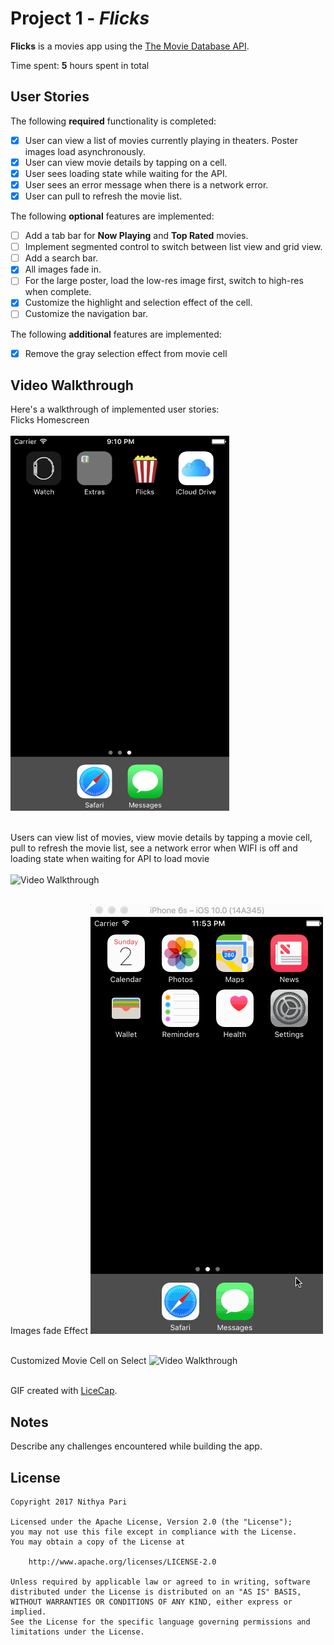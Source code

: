 # Project 1 - *Flicks*

**Flicks** is a movies app using the [The Movie Database API](http://docs.themoviedb.apiary.io/#).

Time spent: **5** hours spent in total

## User Stories

The following **required** functionality is completed:

- [x] User can view a list of movies currently playing in theaters. Poster images load asynchronously.
- [x] User can view movie details by tapping on a cell.
- [x] User sees loading state while waiting for the API.
- [x] User sees an error message when there is a network error.
- [x] User can pull to refresh the movie list.

The following **optional** features are implemented:

- [ ] Add a tab bar for **Now Playing** and **Top Rated** movies.
- [ ] Implement segmented control to switch between list view and grid view.
- [ ] Add a search bar.
- [x] All images fade in.
- [ ] For the large poster, load the low-res image first, switch to high-res when complete.
- [x] Customize the highlight and selection effect of the cell.
- [ ] Customize the navigation bar.

The following **additional** features are implemented:

- [x] Remove the gray selection effect from movie cell

## Video Walkthrough

Here's a walkthrough of implemented user stories:<br />
Flicks Homescreen <br /><br />
<img src='https://github.com/npari/Flicks/blob/master/FlicksHome.png' width='350' height='600'/> <br /><br />

Users can view list of movies, view movie details by tapping a movie cell, pull to refresh the movie list, see a network error when WIFI is off and loading state when waiting for API to load movie<br /><br />
<img src='https://github.com/npari/Flicks/blob/master/FlicksBasic.gif' title='Flicks Basic' alt='Video Walkthrough' /> <br /><br />

Images fade Effect 
<img src='https://github.com/npari/Flicks/blob/master/FlicksImageFadeIn.gif' title='Flicks Basic' width='' alt='Video Walkthrough' /> <br /><br />

Customized Movie Cell on Select
<img src='http://imgur.com/a/pMse6' title='Flicks Basic' width='' alt='Video Walkthrough' /> <br /><br />

GIF created with [LiceCap](http://www.cockos.com/licecap/).

## Notes

Describe any challenges encountered while building the app.

## License

    Copyright 2017 Nithya Pari

    Licensed under the Apache License, Version 2.0 (the "License");
    you may not use this file except in compliance with the License.
    You may obtain a copy of the License at

        http://www.apache.org/licenses/LICENSE-2.0

    Unless required by applicable law or agreed to in writing, software
    distributed under the License is distributed on an "AS IS" BASIS,
    WITHOUT WARRANTIES OR CONDITIONS OF ANY KIND, either express or implied.
    See the License for the specific language governing permissions and
    limitations under the License.
